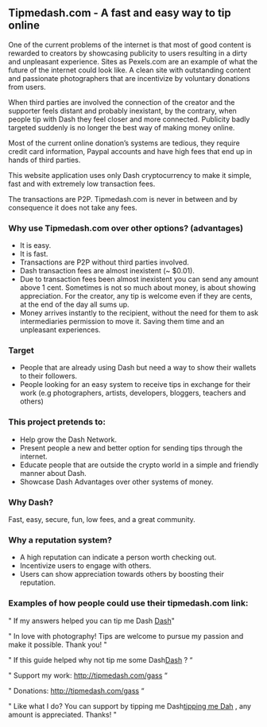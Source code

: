 ## Tipmedash.com - A fast and easy way to tip online

One of the current problems of the internet is that most of good content is rewarded to creators by showcasing publicity to users resulting in a dirty and unpleasant experience. Sites as Pexels.com are an example of what the future of the internet could look like. A clean site with outstanding content and passionate photographers that are incentivize by voluntary donations from users.

When third parties are involved the connection of the creator and the supporter feels distant and probably inexistant, by the contrary, when people tip with Dash they feel closer and more connected. Publicity badly targeted suddenly is no longer the best way of making money online.

Most of the current online donation’s systems are tedious, they require credit card information, Paypal accounts and have high fees that end up in hands of third parties. 

This website application uses only Dash cryptocurrency to make it simple, fast and with extremely low transaction fees. 

The transactions are P2P. Tipmedash.com is never in between and by consequence it does not take any fees.

### Why use Tipmedash.com over other options? (advantages)

*   It is easy.
*   It is fast.
*   Transactions are P2P without third parties involved.
*   Dash transaction fees are almost inexistent (~ $0.01).
*   Due to transaction fees been almost inexistent you can send any amount above 1 cent. Sometimes is not so much about money, is about showing appreciation. For the creator, any tip is welcome even if they are cents, at the end of the day all sums up.
*   Money arrives instantly to the recipient, without the need for them to ask intermediaries permission to move it. Saving them time and an unpleasant experiences.

### Target

*   People that are already using Dash but need a way to show their wallets to their followers.
*   People looking for an easy system to receive tips in exchange for their work (e.g photographers, artists, developers, bloggers, teachers and others)

### This project pretends to:

*   Help grow the Dash Network.
*   Present people a new and better option for sending tips through the internet.
*   Educate people that are outside the crypto world in a simple and friendly manner about Dash.
*   Showcase Dash Advantages over other systems of money.

### Why Dash?

Fast, easy, secure, fun, low fees, and a great community.

### Why a reputation system?

* A high reputation can indicate a person worth checking out. 
* Incentivize users to engage with others.
* Users can show appreciation towards others by boosting their reputation.

### Examples of how people could use their tipmedash.com link:

" If my answers helped you can tip me Dash [Dash](http://tipmedash.com/gass)"

" In love with photography! Tips are welcome to pursue my passion and make it possible. Thank you! "

" If this guide helped why not tip me some Dash[Dash](http://tipmedash.com/gass) ? “

" Support my work: http://tipmedash.com/gass “

" Donations: http://tipmedash.com/gass  “

" Like what I do? You can support by tipping me Dash[tipping me Dah](http://tipmedash.com/gass) , any amount is appreciated. Thanks! "